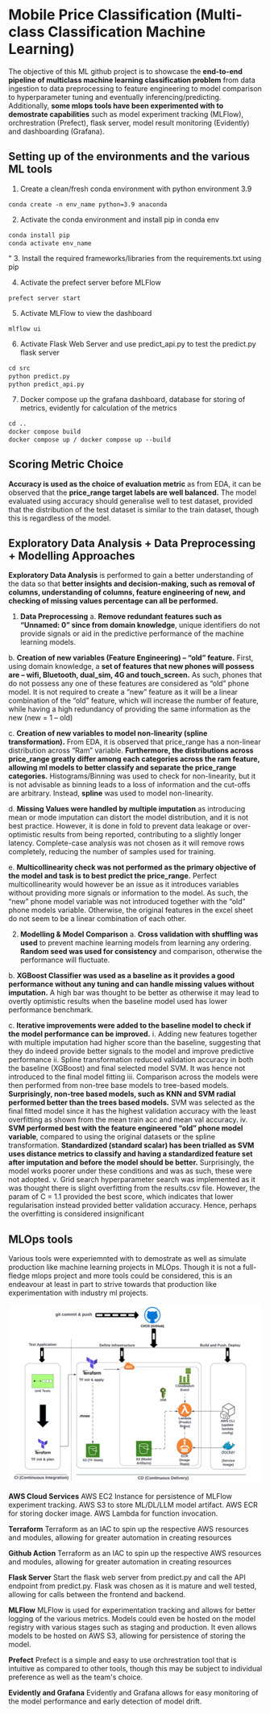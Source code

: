 # Mobile Price Classification (Multi-class Classification Machine Learning)
The objective of this ML github project is to showcase the **end-to-end pipeline of multiclass machine learning classification problem** from data ingestion to data preprocessing to feature engineering to model comparison to hyperparameter tuning and eventually inferencing/predicting. Additionally, **some mlops tools have been experimented with to demostrate capabilities** such as model experiment tracking (MLFlow), orchrestration (Prefect), flask server, model result monitoring (Evidently) and dashboarding (Grafana).


## Setting up of the environments and the various ML tools
1. Create a clean/fresh conda environment with python environment 3.9
```
conda create -n env_name python=3.9 anaconda
```

2. Activate the conda environment and install pip in conda env
```
conda install pip
conda activate env_name
```
"
3. Install the required frameworks/libraries from the requirements.txt using pip

4. Activate the prefect server before MLFlow
```
prefect server start
```

5. Activate MLFlow to view the dashboard
```
mlflow ui
```

6. Activate Flask Web Server and use predict_api.py to test the predict.py flask server
```
cd src
python predict.py
python predict_api.py
```

7. Docker compose up the grafana dashboard, database for storing of metrics, evidently for calculation of the metrics
```
cd ..
docker compose build
docker compose up / docker compose up --build
```

## Scoring Metric Choice
**Accuracy is used as the choice of evaluation metric** as from EDA, it can be observed that the **price_range target labels are well balanced.** The model evaluated using accuracy should generalise well to test dataset, provided that the distribution of the test dataset is similar to the train dataset, though this is regardless of the model. 

## Exploratory Data Analysis + Data Preprocessing + Modelling Approaches 
**Exploratory Data Analysis** is performed to gain a better understanding of the data so that **better insights and decision-making, such as removal of columns, understanding of columns, feature engineering of new, and checking of missing values percentage can all be performed.**

1. **Data Preprocessing**
a.   **Remove redundant features such as “Unnamed: 0” since from domain knowledge**, unique identifiers do not provide signals or aid in the predictive performance of the machine learning models.

b. **Creation of new variables (Feature Engineering) – “old” feature.** First, using domain knowledge, a **set of features that new phones will possess are – wifi, Bluetooth, dual_sim, 4G and touch_screen.** As such, phones that do not possess any one of these features are considered as “old” phone model. It is not required to create a “new” feature as it will be a linear combination of the “old” feature, which will increase the number of feature, while having a high redundancy of providing the same information as the new (new = 1 – old)

c. **Creation of new variables to model non-linearity (spline transformation).** From EDA, it is observed that price_range has a non-linear distribution across “Ram” variable. **Furthermore, the distributions across price_range greatly differ among each categories across the ram feature, allowing ml models to better classify and separate the price_range categories.** Histograms/Binning was used to check for non-linearity, but it is not advisable as binning leads to a loss of information and the cut-offs are arbitrary. Instead, **spline** was used to model non-linearity.

d. **Missing Values were handled by multiple imputation** as introducing mean or mode imputation can distort the model distribution, and it is not best practice. However, it is done in fold to prevent data leakage or over-optimistic results from being reported, contributing to a slightly longer latency. Complete-case analysis was not chosen as it will remove rows completely, reducing the number of samples used for training.

e. **Multicollinearity check was not performed as the primary objective of the model and task is to best predict the price_range.**  Perfect multicollinearity would however be an issue as it introduces variables without providing more signals or information to the model. As such, the “new” phone model variable was not introduced together with the “old” phone models variable. Otherwise, the original features in the excel sheet do not seem to be a linear combination of each other.

2.  **Modelling & Model Comparison**
a.	**Cross validation with shuffling was used** to prevent machine learning models from learning any ordering. **Random seed was used for consistency** and comparison, otherwise the performance will fluctuate.

b.	**XGBoost Classifier was used as a baseline as it provides a good performance without any tuning and can handle missing values without imputation.** A high bar was thought to be better as otherwise it may lead to overtly optimistic results when the baseline model used has lower performance benchmark.

c.	**Iterative improvements were added to the baseline model to check if the model performance can be improved.**
i.	Adding new features together with multiple imputation  had higher score than the baseline, suggesting that they do indeed provide better signals to the model and improve predictive performance
ii.	Spline transformation reduced validation accuracy in both the baseline (XGBoost) and final selected model SVM. It was hence not introduced to the final model fitting
iii.	Comparison across the models were then performed from non-tree base models to tree-based models. **Surprisingly, non-tree based models, such as KNN and SVM radial performed better than the trees based models.** SVM was selected as the final fitted model since it has the highest validation accuracy with the least overfitting as shown from the mean train acc and mean val accuracy.
iv.	**SVM performed best with the feature engineered “old” phone model variable**, compared to using the original datasets or the spline transformation. **Standardized (standard scalar) has been trialled as SVM uses distance metrics to classify and having a standardized feature set after imputation and before the model should be better.** Surprisingly, the model works poorer under these conditions and was as such, these were not adopted.
v.	Grid search hyperparameter search was implemented as it was thought there is slight overfitting from the results.csv file. However, the param of C = 1.1 provided the best score, which indicates that lower regularisation instead provided better validation accuracy. Hence, perhaps the overfitting is considered insignificant

## MLOps tools
Various tools were experiemnted with to demostrate as well as simulate production like machine learning projects in MLOps. Though it is not a full-fledge mlops project and more tools could be considered, this is an endeavour at least in part to strive towards that production like experimentation with industry ml projects.

![alt text](model_deployment.jpg)

**AWS Cloud Services**
AWS EC2 Instance for persistence of MLFlow experiment tracking. AWS S3 to store ML/DL/LLM model artifact. AWS ECR for storing docker image. AWS Lambda for function invocation. 

**Terraform**
Terraform as an IAC to spin up the respective AWS resources and modules, allowing for greater automation in creating resources

**Github Action**
Terraform as an IAC to spin up the respective AWS resources and modules, allowing for greater automation in creating resources

**Flask Server**
Start the flask web server from predict.py and call the API endpoint from predict.py. Flask was chosen as it is mature and well tested, allowing for calls between the frontend and backend.

**MLFlow**
MLFlow is used for experimentation tracking and allows for better logging of the various metrics. Models could even be hosted on the model registry with various stages such as staging and production. It even allows models to be hosted on AWS S3, allowing for persistence of storing the model.

**Prefect**
Prefect is a simple and easy to use orchrestration tool that is intuitive as compared to other tools, though this may be subject to individual preference as well as the team's choice.

**Evidently and Grafana**
Evidently and Grafana allows for easy monitoring of the model performance and early detection of model drift.

